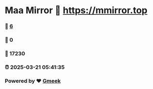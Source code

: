 # Maa Mirror :link: https://mmirror.top 
### :page_facing_up: [6](https://mmirror.top/tag.html) 
### :speech_balloon: 0 
### :hibiscus: 17230 
### :alarm_clock: 2025-03-21 05:41:35 
### Powered by :heart: [Gmeek](https://github.com/Meekdai/Gmeek)
